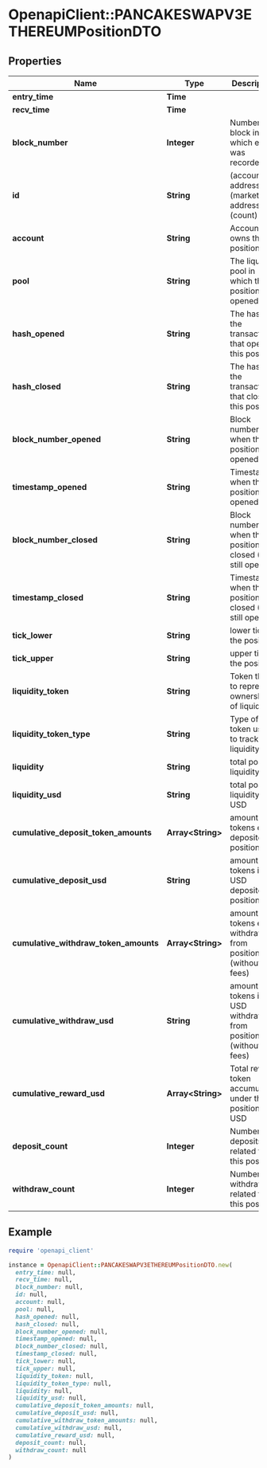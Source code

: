 # OpenapiClient::PANCAKESWAPV3ETHEREUMPositionDTO

## Properties

| Name | Type | Description | Notes |
| ---- | ---- | ----------- | ----- |
| **entry_time** | **Time** |  | [optional] |
| **recv_time** | **Time** |  | [optional] |
| **block_number** | **Integer** | Number of block in which entity was recorded. | [optional] |
| **id** | **String** | (account address)-(market address)-(count) | [optional] |
| **account** | **String** | Account that owns this position | [optional] |
| **pool** | **String** | The liquidity pool in which this position was opened | [optional] |
| **hash_opened** | **String** | The hash of the transaction that opened this position | [optional] |
| **hash_closed** | **String** | The hash of the transaction that closed this position | [optional] |
| **block_number_opened** | **String** | Block number of when the position was opened | [optional] |
| **timestamp_opened** | **String** | Timestamp when the position was opened | [optional] |
| **block_number_closed** | **String** | Block number of when the position was closed (0 if still open) | [optional] |
| **timestamp_closed** | **String** | Timestamp when the position was closed (0 if still open) | [optional] |
| **tick_lower** | **String** | lower tick of the position | [optional] |
| **tick_upper** | **String** | upper tick of the position | [optional] |
| **liquidity_token** | **String** | Token that is to represent ownership of liquidity | [optional] |
| **liquidity_token_type** | **String** | Type of token used to track liquidity | [optional] |
| **liquidity** | **String** | total position liquidity | [optional] |
| **liquidity_usd** | **String** | total position liquidity in USD | [optional] |
| **cumulative_deposit_token_amounts** | **Array&lt;String&gt;** | amount of tokens ever deposited to position | [optional] |
| **cumulative_deposit_usd** | **String** | amount of tokens in USD deposited to position | [optional] |
| **cumulative_withdraw_token_amounts** | **Array&lt;String&gt;** | amount of tokens ever withdrawn from position (without fees) | [optional] |
| **cumulative_withdraw_usd** | **String** | amount of tokens in USD withdrawn from position (without fees) | [optional] |
| **cumulative_reward_usd** | **Array&lt;String&gt;** | Total reward token accumulated under this position, in USD | [optional] |
| **deposit_count** | **Integer** | Number of deposits related to this position | [optional] |
| **withdraw_count** | **Integer** | Number of withdrawals related to this position | [optional] |

## Example

```ruby
require 'openapi_client'

instance = OpenapiClient::PANCAKESWAPV3ETHEREUMPositionDTO.new(
  entry_time: null,
  recv_time: null,
  block_number: null,
  id: null,
  account: null,
  pool: null,
  hash_opened: null,
  hash_closed: null,
  block_number_opened: null,
  timestamp_opened: null,
  block_number_closed: null,
  timestamp_closed: null,
  tick_lower: null,
  tick_upper: null,
  liquidity_token: null,
  liquidity_token_type: null,
  liquidity: null,
  liquidity_usd: null,
  cumulative_deposit_token_amounts: null,
  cumulative_deposit_usd: null,
  cumulative_withdraw_token_amounts: null,
  cumulative_withdraw_usd: null,
  cumulative_reward_usd: null,
  deposit_count: null,
  withdraw_count: null
)
```

